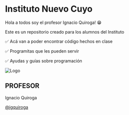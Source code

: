 
# Instituto Nuevo Cuyo

Hola a todos soy el profesor Ignacio Quiroga! 😁

Este es un repositorio creado para los alumnos del Instituto

✅ Acá van a poder encontrar código hechos en clase

✅ Programitas que les pueden servir

✅ Ayudas y guías sobre programación











![Logo](https://scontent.fmdz7-1.fna.fbcdn.net/v/t39.30808-6/310373582_495586489245996_7176748967072740212_n.jpg?_nc_cat=102&ccb=1-7&_nc_sid=a2f6c7&_nc_eui2=AeGC9uNphx4aRpqosvgm8ZD7PlHv1SiToAM-Ue_VKJOgA4OZAY8LaYNu1U-rqYbSpV-CoYoRjprO_glfytKOvfRJ&_nc_ohc=oHVqaF_-5kgAX8Kl6Sv&_nc_oc=AQnUGupNU1WU1hEjqLAosFOBi2sIkuUdct25E7MXZA6TXVs0J5qcOEL7DSMgZx6pFjgvHMmuidS0tOTkBijkyQAb&_nc_ht=scontent.fmdz7-1.fna&oh=00_AfAldxNatYIV3khymwxLD4veJBV-tJVft5KhBh31FXffWw&oe=6524C912)


## PROFESOR

Ignacio Quiroga

[@igquiroga](https://www.github.com/igquiroga)

